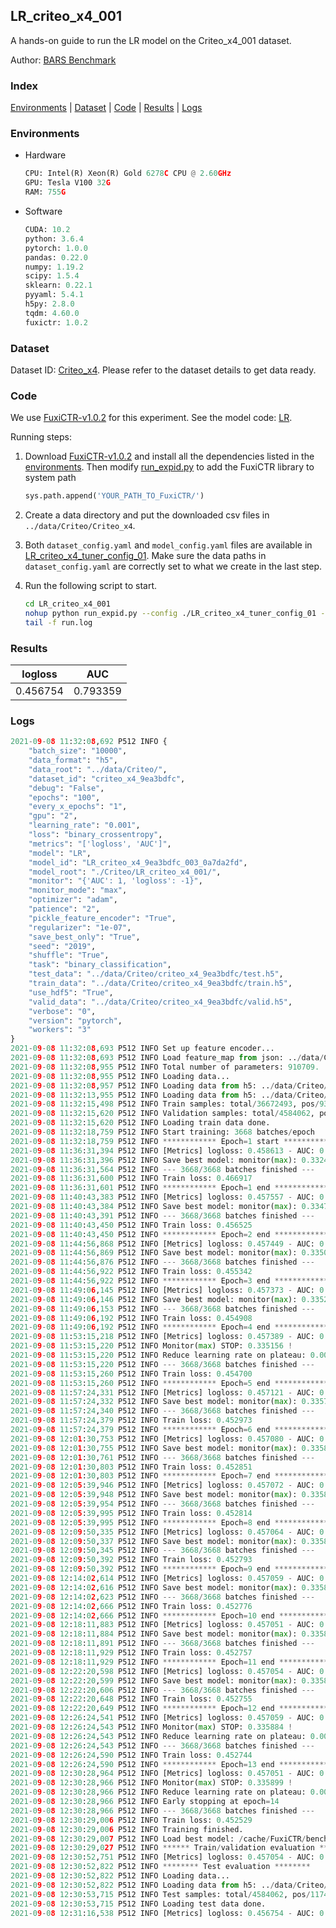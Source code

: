 ## LR_criteo_x4_001

A hands-on guide to run the LR model on the Criteo_x4_001 dataset.

Author: [BARS Benchmark](https://github.com/reczoo/BARS/blob/main/CITATION)

### Index
[Environments](#Environments) | [Dataset](#Dataset) | [Code](#Code) | [Results](#Results) | [Logs](#Logs)

### Environments
+ Hardware

  ```python
  CPU: Intel(R) Xeon(R) Gold 6278C CPU @ 2.60GHz
  GPU: Tesla V100 32G
  RAM: 755G

  ```

+ Software

  ```python
  CUDA: 10.2
  python: 3.6.4
  pytorch: 1.0.0
  pandas: 0.22.0
  numpy: 1.19.2
  scipy: 1.5.4
  sklearn: 0.22.1
  pyyaml: 5.4.1
  h5py: 2.8.0
  tqdm: 4.60.0
  fuxictr: 1.0.2
  ```

### Dataset
Dataset ID: [Criteo_x4](https://github.com/reczoo/Datasets/tree/main/Criteo/Criteo_x4). Please refer to the dataset details to get data ready.

### Code

We use [FuxiCTR-v1.0.2](https://github.com/reczoo/FuxiCTR/tree/v1.0.2) for this experiment. See the model code: [LR](https://github.com/reczoo/FuxiCTR/blob/v1.0.2/fuxictr/pytorch/models/LR.py).

Running steps:

1. Download [FuxiCTR-v1.0.2](https://github.com/reczoo/FuxiCTR/archive/refs/tags/v1.0.2.zip) and install all the dependencies listed in the [environments](#environments). Then modify [run_expid.py](./run_expid.py#L5) to add the FuxiCTR library to system path
    
    ```python
    sys.path.append('YOUR_PATH_TO_FuxiCTR/')
    ```

2. Create a data directory and put the downloaded csv files in `../data/Criteo/Criteo_x4`.

3. Both `dataset_config.yaml` and `model_config.yaml` files are available in [LR_criteo_x4_tuner_config_01](./LR_criteo_x4_tuner_config_01). Make sure the data paths in `dataset_config.yaml` are correctly set to what we create in the last step.

4. Run the following script to start.

    ```bash
    cd LR_criteo_x4_001
    nohup python run_expid.py --config ./LR_criteo_x4_tuner_config_01 --expid LR_criteo_x4_003_76cc7982 --gpu 0 > run.log &
    tail -f run.log
    ```

### Results

| logloss | AUC  |
|:--------------------:|:--------------------:|
| 0.456754 | 0.793359  |


### Logs
```python
2021-09-08 11:32:08,692 P512 INFO {
    "batch_size": "10000",
    "data_format": "h5",
    "data_root": "../data/Criteo/",
    "dataset_id": "criteo_x4_9ea3bdfc",
    "debug": "False",
    "epochs": "100",
    "every_x_epochs": "1",
    "gpu": "2",
    "learning_rate": "0.001",
    "loss": "binary_crossentropy",
    "metrics": "['logloss', 'AUC']",
    "model": "LR",
    "model_id": "LR_criteo_x4_9ea3bdfc_003_0a7da2fd",
    "model_root": "./Criteo/LR_criteo_x4_001/",
    "monitor": "{'AUC': 1, 'logloss': -1}",
    "monitor_mode": "max",
    "optimizer": "adam",
    "patience": "2",
    "pickle_feature_encoder": "True",
    "regularizer": "1e-07",
    "save_best_only": "True",
    "seed": "2019",
    "shuffle": "True",
    "task": "binary_classification",
    "test_data": "../data/Criteo/criteo_x4_9ea3bdfc/test.h5",
    "train_data": "../data/Criteo/criteo_x4_9ea3bdfc/train.h5",
    "use_hdf5": "True",
    "valid_data": "../data/Criteo/criteo_x4_9ea3bdfc/valid.h5",
    "verbose": "0",
    "version": "pytorch",
    "workers": "3"
}
2021-09-08 11:32:08,693 P512 INFO Set up feature encoder...
2021-09-08 11:32:08,693 P512 INFO Load feature_map from json: ../data/Criteo/criteo_x4_9ea3bdfc/feature_map.json
2021-09-08 11:32:08,955 P512 INFO Total number of parameters: 910709.
2021-09-08 11:32:08,955 P512 INFO Loading data...
2021-09-08 11:32:08,957 P512 INFO Loading data from h5: ../data/Criteo/criteo_x4_9ea3bdfc/train.h5
2021-09-08 11:32:13,955 P512 INFO Loading data from h5: ../data/Criteo/criteo_x4_9ea3bdfc/valid.h5
2021-09-08 11:32:15,498 P512 INFO Train samples: total/36672493, pos/9396350, neg/27276143, ratio/25.62%
2021-09-08 11:32:15,620 P512 INFO Validation samples: total/4584062, pos/1174544, neg/3409518, ratio/25.62%
2021-09-08 11:32:15,620 P512 INFO Loading train data done.
2021-09-08 11:32:18,759 P512 INFO Start training: 3668 batches/epoch
2021-09-08 11:32:18,759 P512 INFO ************ Epoch=1 start ************
2021-09-08 11:36:31,394 P512 INFO [Metrics] logloss: 0.458613 - AUC: 0.791112
2021-09-08 11:36:31,396 P512 INFO Save best model: monitor(max): 0.332498
2021-09-08 11:36:31,564 P512 INFO --- 3668/3668 batches finished ---
2021-09-08 11:36:31,600 P512 INFO Train loss: 0.466917
2021-09-08 11:36:31,601 P512 INFO ************ Epoch=1 end ************
2021-09-08 11:40:43,383 P512 INFO [Metrics] logloss: 0.457557 - AUC: 0.792313
2021-09-08 11:40:43,384 P512 INFO Save best model: monitor(max): 0.334756
2021-09-08 11:40:43,391 P512 INFO --- 3668/3668 batches finished ---
2021-09-08 11:40:43,450 P512 INFO Train loss: 0.456525
2021-09-08 11:40:43,450 P512 INFO ************ Epoch=2 end ************
2021-09-08 11:44:56,868 P512 INFO [Metrics] logloss: 0.457449 - AUC: 0.792475
2021-09-08 11:44:56,869 P512 INFO Save best model: monitor(max): 0.335026
2021-09-08 11:44:56,876 P512 INFO --- 3668/3668 batches finished ---
2021-09-08 11:44:56,922 P512 INFO Train loss: 0.455342
2021-09-08 11:44:56,922 P512 INFO ************ Epoch=3 end ************
2021-09-08 11:49:06,145 P512 INFO [Metrics] logloss: 0.457373 - AUC: 0.792578
2021-09-08 11:49:06,146 P512 INFO Save best model: monitor(max): 0.335205
2021-09-08 11:49:06,153 P512 INFO --- 3668/3668 batches finished ---
2021-09-08 11:49:06,192 P512 INFO Train loss: 0.454908
2021-09-08 11:49:06,192 P512 INFO ************ Epoch=4 end ************
2021-09-08 11:53:15,218 P512 INFO [Metrics] logloss: 0.457389 - AUC: 0.792544
2021-09-08 11:53:15,220 P512 INFO Monitor(max) STOP: 0.335156 !
2021-09-08 11:53:15,220 P512 INFO Reduce learning rate on plateau: 0.000100
2021-09-08 11:53:15,220 P512 INFO --- 3668/3668 batches finished ---
2021-09-08 11:53:15,260 P512 INFO Train loss: 0.454700
2021-09-08 11:53:15,260 P512 INFO ************ Epoch=5 end ************
2021-09-08 11:57:24,331 P512 INFO [Metrics] logloss: 0.457121 - AUC: 0.792863
2021-09-08 11:57:24,332 P512 INFO Save best model: monitor(max): 0.335742
2021-09-08 11:57:24,340 P512 INFO --- 3668/3668 batches finished ---
2021-09-08 11:57:24,379 P512 INFO Train loss: 0.452973
2021-09-08 11:57:24,379 P512 INFO ************ Epoch=6 end ************
2021-09-08 12:01:30,753 P512 INFO [Metrics] logloss: 0.457080 - AUC: 0.792916
2021-09-08 12:01:30,755 P512 INFO Save best model: monitor(max): 0.335835
2021-09-08 12:01:30,761 P512 INFO --- 3668/3668 batches finished ---
2021-09-08 12:01:30,803 P512 INFO Train loss: 0.452851
2021-09-08 12:01:30,803 P512 INFO ************ Epoch=7 end ************
2021-09-08 12:05:39,946 P512 INFO [Metrics] logloss: 0.457072 - AUC: 0.792937
2021-09-08 12:05:39,948 P512 INFO Save best model: monitor(max): 0.335865
2021-09-08 12:05:39,954 P512 INFO --- 3668/3668 batches finished ---
2021-09-08 12:05:39,995 P512 INFO Train loss: 0.452814
2021-09-08 12:05:39,995 P512 INFO ************ Epoch=8 end ************
2021-09-08 12:09:50,335 P512 INFO [Metrics] logloss: 0.457064 - AUC: 0.792936
2021-09-08 12:09:50,337 P512 INFO Save best model: monitor(max): 0.335872
2021-09-08 12:09:50,345 P512 INFO --- 3668/3668 batches finished ---
2021-09-08 12:09:50,392 P512 INFO Train loss: 0.452793
2021-09-08 12:09:50,392 P512 INFO ************ Epoch=9 end ************
2021-09-08 12:14:02,614 P512 INFO [Metrics] logloss: 0.457059 - AUC: 0.792945
2021-09-08 12:14:02,616 P512 INFO Save best model: monitor(max): 0.335887
2021-09-08 12:14:02,623 P512 INFO --- 3668/3668 batches finished ---
2021-09-08 12:14:02,666 P512 INFO Train loss: 0.452776
2021-09-08 12:14:02,666 P512 INFO ************ Epoch=10 end ************
2021-09-08 12:18:11,883 P512 INFO [Metrics] logloss: 0.457051 - AUC: 0.792944
2021-09-08 12:18:11,884 P512 INFO Save best model: monitor(max): 0.335894
2021-09-08 12:18:11,891 P512 INFO --- 3668/3668 batches finished ---
2021-09-08 12:18:11,929 P512 INFO Train loss: 0.452757
2021-09-08 12:18:11,929 P512 INFO ************ Epoch=11 end ************
2021-09-08 12:22:20,598 P512 INFO [Metrics] logloss: 0.457054 - AUC: 0.792952
2021-09-08 12:22:20,599 P512 INFO Save best model: monitor(max): 0.335898
2021-09-08 12:22:20,606 P512 INFO --- 3668/3668 batches finished ---
2021-09-08 12:22:20,648 P512 INFO Train loss: 0.452755
2021-09-08 12:22:20,649 P512 INFO ************ Epoch=12 end ************
2021-09-08 12:26:24,541 P512 INFO [Metrics] logloss: 0.457059 - AUC: 0.792943
2021-09-08 12:26:24,543 P512 INFO Monitor(max) STOP: 0.335884 !
2021-09-08 12:26:24,543 P512 INFO Reduce learning rate on plateau: 0.000010
2021-09-08 12:26:24,543 P512 INFO --- 3668/3668 batches finished ---
2021-09-08 12:26:24,590 P512 INFO Train loss: 0.452744
2021-09-08 12:26:24,590 P512 INFO ************ Epoch=13 end ************
2021-09-08 12:30:28,964 P512 INFO [Metrics] logloss: 0.457051 - AUC: 0.792950
2021-09-08 12:30:28,966 P512 INFO Monitor(max) STOP: 0.335899 !
2021-09-08 12:30:28,966 P512 INFO Reduce learning rate on plateau: 0.000001
2021-09-08 12:30:28,966 P512 INFO Early stopping at epoch=14
2021-09-08 12:30:28,966 P512 INFO --- 3668/3668 batches finished ---
2021-09-08 12:30:29,006 P512 INFO Train loss: 0.452529
2021-09-08 12:30:29,006 P512 INFO Training finished.
2021-09-08 12:30:29,007 P512 INFO Load best model: /cache/FuxiCTR/benchmarks/Criteo/LR_criteo_x4_001/criteo_x4_9ea3bdfc/LR_criteo_x4_9ea3bdfc_003_0a7da2fd_model.ckpt
2021-09-08 12:30:29,027 P512 INFO ****** Train/validation evaluation ******
2021-09-08 12:30:52,751 P512 INFO [Metrics] logloss: 0.457054 - AUC: 0.792952
2021-09-08 12:30:52,822 P512 INFO ******** Test evaluation ********
2021-09-08 12:30:52,822 P512 INFO Loading data...
2021-09-08 12:30:52,822 P512 INFO Loading data from h5: ../data/Criteo/criteo_x4_9ea3bdfc/test.h5
2021-09-08 12:30:53,715 P512 INFO Test samples: total/4584062, pos/1174544, neg/3409518, ratio/25.62%
2021-09-08 12:30:53,715 P512 INFO Loading test data done.
2021-09-08 12:31:16,538 P512 INFO [Metrics] logloss: 0.456754 - AUC: 0.793359

```
